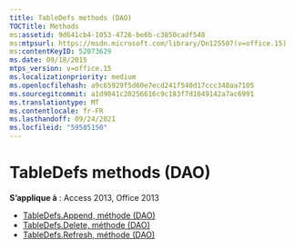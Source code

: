 ```yaml
---
title: TableDefs methods (DAO)
TOCTitle: Methods
ms:assetid: 9d641cb4-1053-4726-be6b-c3850cadf548
ms:mtpsurl: https://msdn.microsoft.com/library/Dn125507(v=office.15)
ms:contentKeyID: 52073629
ms.date: 09/18/2015
mtps_version: v=office.15
ms.localizationpriority: medium
ms.openlocfilehash: a9c65929f5d60e7ecd241f540d17ccc348aa7105
ms.sourcegitcommit: a1d9041c20256616c9c183f7d1049142a7ac6991
ms.translationtype: MT
ms.contentlocale: fr-FR
ms.lasthandoff: 09/24/2021
ms.locfileid: "59585150"
---
```

# <a name="tabledefs-methods-dao"></a>TableDefs methods (DAO)

**S’applique à** : Access 2013, Office 2013

- [TableDefs.Append, méthode (DAO)](tabledefs-append-method-dao.md)
- [TableDefs.Delete, méthode (DAO)](tabledefs-delete-method-dao.md)
- [TableDefs.Refresh, méthode (DAO)](tabledefs-refresh-method-dao.md)

